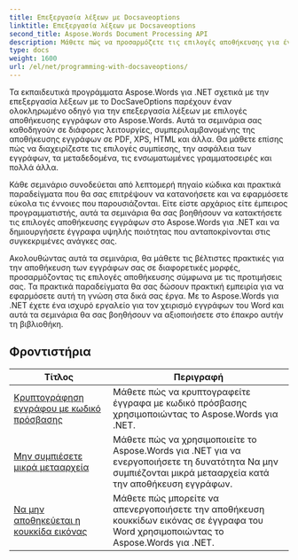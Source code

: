 ```yaml
---
title: Επεξεργασία λέξεων με Docsaveoptions
linktitle: Επεξεργασία λέξεων με Docsaveoptions
second_title: Aspose.Words Document Processing API
description: Μάθετε πώς να προσαρμόζετε τις επιλογές αποθήκευσης για έγγραφα του Word χρησιμοποιώντας το Aspose.Words για .NET. Τα σεμινάρια σας καθοδηγούν στις διάφορες διαθέσιμες επιλογές, όπως μορφή αρχείου, συμπίεση, προστασία με κωδικό πρόσβασης.
type: docs
weight: 1600
url: /el/net/programming-with-docsaveoptions/
---
```

Τα εκπαιδευτικά προγράμματα Aspose.Words για .NET σχετικά με την επεξεργασία λέξεων με το DocSaveOptions παρέχουν έναν ολοκληρωμένο οδηγό για την επεξεργασία λέξεων με επιλογές αποθήκευσης εγγράφων στο Aspose.Words. Αυτά τα σεμινάρια σας καθοδηγούν σε διάφορες λειτουργίες, συμπεριλαμβανομένης της αποθήκευσης εγγράφων σε PDF, XPS, HTML και άλλα. Θα μάθετε επίσης πώς να διαχειρίζεστε τις επιλογές συμπίεσης, την ασφάλεια των εγγράφων, τα μεταδεδομένα, τις ενσωματωμένες γραμματοσειρές και πολλά άλλα.

Κάθε σεμινάριο συνοδεύεται από λεπτομερή πηγαίο κώδικα και πρακτικά παραδείγματα που θα σας επιτρέψουν να κατανοήσετε και να εφαρμόσετε εύκολα τις έννοιες που παρουσιάζονται. Είτε είστε αρχάριος είτε έμπειρος προγραμματιστής, αυτά τα σεμινάρια θα σας βοηθήσουν να κατακτήσετε τις επιλογές αποθήκευσης εγγράφων στο Aspose.Words για .NET και να δημιουργήσετε έγγραφα υψηλής ποιότητας που ανταποκρίνονται στις συγκεκριμένες ανάγκες σας.

Ακολουθώντας αυτά τα σεμινάρια, θα μάθετε τις βέλτιστες πρακτικές για την αποθήκευση των εγγράφων σας σε διαφορετικές μορφές, προσαρμόζοντας τις επιλογές αποθήκευσης σύμφωνα με τις προτιμήσεις σας. Τα πρακτικά παραδείγματα θα σας δώσουν πρακτική εμπειρία για να εφαρμόσετε αυτή τη γνώση στα δικά σας έργα. Με το Aspose.Words για .NET έχετε ένα ισχυρό εργαλείο για τον χειρισμό εγγράφων του Word και αυτά τα σεμινάρια θα σας βοηθήσουν να αξιοποιήσετε στο έπακρο αυτήν τη βιβλιοθήκη.

 ## Φροντιστήρια
| Τίτλος | Περιγραφή |
| --- | --- |
| [Κρυπτογράφηση εγγράφου με κωδικό πρόσβασης](./encrypt-document-with-password/) | Μάθετε πώς να κρυπτογραφείτε έγγραφα με κωδικό πρόσβασης χρησιμοποιώντας το Aspose.Words για .NET.  |
| [Μην συμπιέσετε μικρά μετααρχεία](./do-not-compress-small-metafiles/) | Μάθετε πώς να χρησιμοποιείτε το Aspose.Words για .NET για να ενεργοποιήσετε τη δυνατότητα Να μην συμπιέζονται μικρά μετααρχεία κατά την αποθήκευση εγγράφων. |
| [Να μην αποθηκεύεται η κουκκίδα εικόνας](./do-not-save-picture-bullet/) | Μάθετε πώς μπορείτε να απενεργοποιήσετε την αποθήκευση κουκκίδων εικόνας σε έγγραφα του Word χρησιμοποιώντας το Aspose.Words για .NET. |
